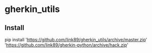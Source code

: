 # gherkin_utils

## Install
pip install 'https://github.com/link89/gherkin_utils/archive/master.zip' 'https://github.com/link89/gherkin-python/archive/hack.zip'
